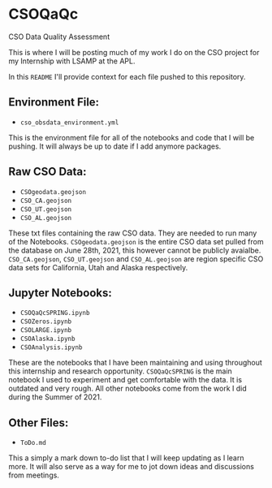 # CSOQaQc
CSO Data Quality Assessment

This is where I will be posting much of my work I do on the CSO project for my Internship with LSAMP at the APL.

In this `README` I'll provide context for each file pushed to this repository.

## Environment File:
  * `cso_obsdata_environment.yml`

This is the environment file for all of the notebooks and code that I will be pushing. It will always be up to date if I add anymore packages.

## Raw CSO Data:
  * `CSOgeodata.geojson`
  * `CSO_CA.geojson`
  * `CSO_UT.geojson`
  * `CSO_AL.geojson`

These txt files containing the raw CSO data. They are needed to run many of the Notebooks. `CSOgeodata.geojson` is the entire CSO data set pulled from the database on June 28th, 2021, this however cannot be publicly avaialbe. `CSO_CA.geojson`, `CSO_UT.geojson` and `CSO_AL.geojson` are region specific CSO data sets for California, Utah and Alaska respectively.

## Jupyter Notebooks:
  * `CSOQaQcSPRING.ipynb`
  * `CSOZeros.ipynb`
  * `CSOLARGE.ipynb`
  * `CSOAlaska.ipynb`
  * `CSOAnalysis.ipynb`

These are the notebooks that I have been maintaining and using throughout this internship and research opportunity. `CSOQaQcSPRING` is the main notebook I used to experiment and get comfortable with the data. It is outdated and very rough. All other notebooks come from the work I did during the Summer of 2021.

## Other Files:
 * `ToDo.md`

This a simply a mark down to-do list that I will keep updating as I learn more. It will also serve as a way for me to jot down ideas and discussions from meetings.
